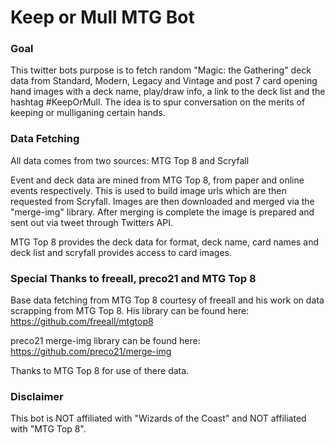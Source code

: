 # Keep or Mull MTG Bot

### Goal

This twitter bots purpose is to fetch random "Magic: the Gathering" deck data from Standard, Modern, Legacy and Vintage and post 7 card opening hand images with a deck name, play/draw info, a link to the deck list and the hashtag #KeepOrMull. The idea is to spur conversation on the merits of keeping or mulliganing certain hands.

### Data Fetching

All data comes from two sources: MTG Top 8 and Scryfall

Event and deck data are mined from MTG Top 8, from paper and online events respectively. This is used to build image urls which are then requested from Scryfall. Images are then downloaded and merged via the "merge-img" library. After merging is complete the image is prepared and sent out via tweet through Twitters API.

MTG Top 8 provides the deck data for format, deck name, card names and deck list and scryfall provides access to card images.

### Special Thanks to freeall, preco21 and MTG Top 8

Base data fetching from MTG Top 8 courtesy of freeall and his work on data scrapping from MTG Top 8. His library can be found here: https://github.com/freeall/mtgtop8

preco21 merge-img library can be found here:
https://github.com/preco21/merge-img

Thanks to MTG Top 8 for use of there data.

### Disclaimer

This bot is NOT affiliated with "Wizards of the Coast" and NOT affiliated with "MTG Top 8".
